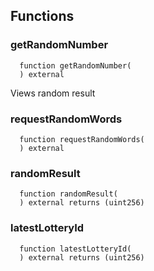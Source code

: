 


## Functions
### getRandomNumber
```solidity
  function getRandomNumber(
  ) external
```
Views random result



### requestRandomWords
```solidity
  function requestRandomWords(
  ) external
```




### randomResult
```solidity
  function randomResult(
  ) external returns (uint256)
```




### latestLotteryId
```solidity
  function latestLotteryId(
  ) external returns (uint256)
```





